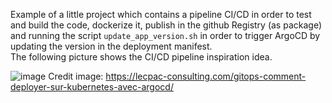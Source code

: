 Example of a little project which contains a pipeline CI/CD in order to test and build the code, dockerize it, publish in the github Registry (as package) and running
the script `update_app_version.sh` in order to trigger ArgoCD by updating the version in the deployment manifest.  
The following picture shows the CI/CD pipeline inspiration idea.


![image](https://lecpac-consulting.com/wp-content/uploads/2022/04/gitops.drawio-1.png)
Credit image: https://lecpac-consulting.com/gitops-comment-deployer-sur-kubernetes-avec-argocd/ 
